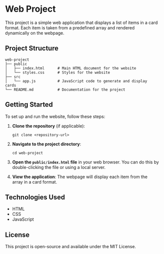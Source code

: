 # Web Project

This project is a simple web application that displays a list of items in a card format. Each item is taken from a predefined array and rendered dynamically on the webpage.

## Project Structure

```
web-project
├── public
│   ├── index.html      # Main HTML document for the website
│   └── styles.css      # Styles for the website
├── src
│   └── app.js          # JavaScript code to generate and display cards
└── README.md           # Documentation for the project
```

## Getting Started

To set up and run the website, follow these steps:

1. **Clone the repository** (if applicable):
   ```
   git clone <repository-url>
   ```

2. **Navigate to the project directory**:
   ```
   cd web-project
   ```

3. **Open the `public/index.html` file** in your web browser. You can do this by double-clicking the file or using a local server.

4. **View the application**: The webpage will display each item from the array in a card format.

## Technologies Used

- HTML
- CSS
- JavaScript

## License

This project is open-source and available under the MIT License.